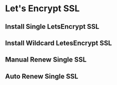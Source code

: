# Let's Encrypt SSL

## Install Single LetsEncrypt SSL

## Install Wildcard LetesEncrypt SSL

## Manual Renew Single SSL

## Auto Renew Single SSL